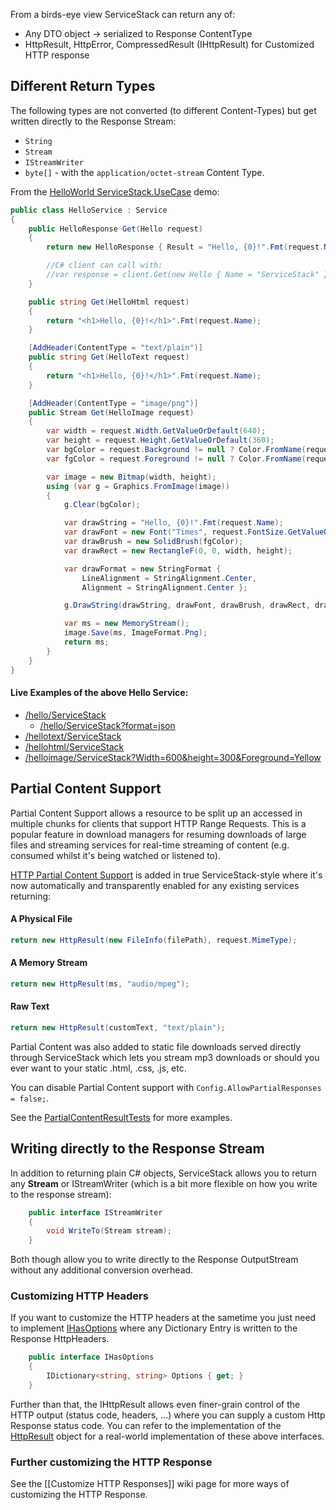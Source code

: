 From a birds-eye view ServiceStack can return any of:

  - Any DTO object -> serialized to Response ContentType
  - HttpResult, HttpError, CompressedResult (IHttpResult) for Customized HTTP response

## Different Return Types
The following types are not converted (to different Content-Types) but get written directly to the Response Stream:

  - `String`
  - `Stream`
  - `IStreamWriter`
  - `byte[]` - with the `application/octet-stream` Content Type.
  
From the [HelloWorld ServiceStack.UseCase](https://github.com/ServiceStack/ServiceStack.UseCases/blob/master/HelloWorld/Global.asax.cs) demo:

```csharp
public class HelloService : Service
{
    public HelloResponse Get(Hello request)
    {
        return new HelloResponse { Result = "Hello, {0}!".Fmt(request.Name) };

        //C# client can call with:
        //var response = client.Get(new Hello { Name = "ServiceStack" });
    }

    public string Get(HelloHtml request)
    {
        return "<h1>Hello, {0}!</h1>".Fmt(request.Name);
    }

    [AddHeader(ContentType = "text/plain")]
    public string Get(HelloText request)
    {
        return "<h1>Hello, {0}!</h1>".Fmt(request.Name);
    }

    [AddHeader(ContentType = "image/png")]
    public Stream Get(HelloImage request)
    {
        var width = request.Width.GetValueOrDefault(640);
        var height = request.Height.GetValueOrDefault(360);
        var bgColor = request.Background != null ? Color.FromName(request.Background) : Color.ForestGreen;
        var fgColor = request.Foreground != null ? Color.FromName(request.Foreground) : Color.White;

        var image = new Bitmap(width, height);
        using (var g = Graphics.FromImage(image))
        {
            g.Clear(bgColor);

            var drawString = "Hello, {0}!".Fmt(request.Name);
            var drawFont = new Font("Times", request.FontSize.GetValueOrDefault(40));
            var drawBrush = new SolidBrush(fgColor);
            var drawRect = new RectangleF(0, 0, width, height);

            var drawFormat = new StringFormat {
                LineAlignment = StringAlignment.Center,
                Alignment = StringAlignment.Center };

            g.DrawString(drawString, drawFont, drawBrush, drawRect, drawFormat);

            var ms = new MemoryStream();
            image.Save(ms, ImageFormat.Png);
            return ms;
        }
    }
}
```

#### Live Examples of the above Hello Service:

  - [/hello/ServiceStack](http://bootstrapapi.apphb.com/api/hello/ServiceStack)
    - [/hello/ServiceStack?format=json](http://bootstrapapi.apphb.com/api/hello/ServiceStack?format=json)
  - [/hellotext/ServiceStack](http://bootstrapapi.apphb.com/api/hellotext/ServiceStack)
  - [/hellohtml/ServiceStack](http://bootstrapapi.apphb.com/api/hellohtml/ServiceStack)
  - [/helloimage/ServiceStack?Width=600&height=300&Foreground=Yellow](http://bootstrapapi.apphb.com/api/helloimage/ServiceStack?Width=600&height=300&Foreground=Yellow)

## Partial Content Support

Partial Content Support allows a resource to be split up an accessed in multiple chunks for clients that support HTTP Range Requests. This is a popular feature in download managers for resuming downloads of large files and streaming services for real-time streaming of content (e.g. consumed whilst it's being watched or listened to).

[HTTP Partial Content Support](http://benramsey.com/blog/2008/05/206-partial-content-and-range-requests/) is added in true ServiceStack-style where it's now automatically and transparently enabled for any existing services returning:

#### A Physical File

```csharp
return new HttpResult(new FileInfo(filePath), request.MimeType); 
```

#### A Memory Stream

```csharp
return new HttpResult(ms, "audio/mpeg");
```

#### Raw Text

```csharp
return new HttpResult(customText, "text/plain");
```

Partial Content was also added to static file downloads served directly through ServiceStack which lets you stream mp3 downloads or should you ever want to your static .html, .css, .js, etc.

You can disable Partial Content support with `Config.AllowPartialResponses = false;`.

See the [PartialContentResultTests](https://github.com/ServiceStack/ServiceStack/blob/master/tests/ServiceStack.WebHost.Endpoints.Tests/PartialContentResultTests.cs) for more examples.

## Writing directly to the Response Stream

In addition to returning plain C# objects, ServiceStack allows you to return any **Stream** or IStreamWriter (which is a bit more flexible on how you write to the response stream):

```csharp
    public interface IStreamWriter
    {
        void WriteTo(Stream stream);
    }
```

Both though allow you to write directly to the Response OutputStream without any additional conversion overhead.

### Customizing HTTP Headers

If you want to customize the HTTP headers at the sametime you just need to implement [IHasOptions](https://github.com/ServiceStack/ServiceStack/blob/master/src/ServiceStack.Interfaces/Web/IHasOptions.cs) where any Dictionary Entry is written to the Response HttpHeaders.

```csharp
    public interface IHasOptions
    {
        IDictionary<string, string> Options { get; }
    }
```

Further than that, the IHttpResult allows even finer-grain control of the HTTP output (status code, headers, ...) where you can supply a custom Http Response status code. You can refer to the implementation of the [HttpResult](https://github.com/ServiceStack/ServiceStack/blob/master/src/ServiceStack/HttpResult.cs) object for a real-world implementation of these above interfaces.

### Further customizing the HTTP Response

See the [[Customize HTTP Responses]] wiki page for more ways of customizing the HTTP Response.